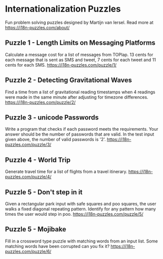# Internationalization Puzzles

Fun problem solving puzzles designed by Martijn van Iersel. Read more at <a>https://i18n-puzzles.com/about/</a>

## Puzzle 1 - Length Limits on Messaging Platforms

Calculate a message cost for a list of messages from TOPlap. 13 cents for each message that is sent as SMS and tweet, 7 cents for each tweet and 11 cents for each SMS. <a>https://i18n-puzzles.com/puzzle/1/</a>

## Puzzle 2 - Detecting Gravitational Waves

Find a time from a list of gravitational reading timestamps when 4 readings were made in the same minute after adjusting for timezone differences. <a>https://i18n-puzzles.com/puzzle/2/</a>

## Puzzle 3 - unicode Passwords

Write a program that checks if each password meets the requirements. Your answer should be the number of passwords that are valid. In the test input given above, the number of valid passwords is '2'. <a>https://i18n-puzzles.com/puzzle/3/</a>

## Puzzle 4 - World Trip

Generate travel time for a list of flights from a travel itinerary. <a>https://i18n-puzzles.com/puzzle/4/</a>

## Puzzle 5 - Don't step in it

Given a rectangular park input with safe squares and poo squares, the user walks a fixed diagonal repeating pattern. Identify for any pattern how many times the user would step in poo. <a>https://i18n-puzzles.com/puzzle/5/</a>

## Puzzle 5 - Mojibake

Fill in a crossword type puzzle with matching words from an input list. Some matching words have been corrupted can you fix it? <a>https://i18n-puzzles.com/puzzle/6/</a>